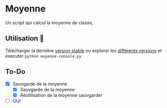 # Moyenne
Un script qui calcul la moyenne de classe,

## Utilisation :rocket:
Télécharger la dernière [version stable](https://github.com/DarkOnion0/moyenne/releases/latest) ou explorer les [différents versions](https://github.com/DarkOnion0/moyenne/releases) et executer `python moyenne-console.py`

## To-Do
- [x] Sauvgarde de la moyenne 
  - [x] Sauvgarde de la moyenne
  - [x] Réutilisation de la moyenne sauvgarder
- [ ] GUI